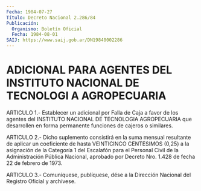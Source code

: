 ```yaml
---
Fecha: 1984-07-27
Título: Decreto Nacional 2.286/84
Publicación:
  Organismo: Boletín Oficial
  Fecha: 1984-08-01
SAIJ: https://www.saij.gob.ar/DN19840002286
---
```

# ADICIONAL PARA AGENTES DEL INSTITUTO NACIONAL DE TECNOLOGI A AGROPECUARIA

<a id="1"></a>
ARTICULO  1.-  Establecer un adicional por Falla de Caja a favor de los agentes del  INSTITUTO  NACIONAL DE TECNOLOGIA AGROPECUARIA que desarrollen en forma permanente  funciones  de cajeros o similares.

<a id="2"></a>
ARTICULO  2.-  Dicho  suplemento  consistirá  en  la  suma  mensual resultante   de   aplicar  un  coeficiente  de  hasta  VEINTICINCO CENTESIMOS (0,25) a  la asignación de la Categoría 1 del Escalafón para  el  Personal Civil de  la  Administración  Pública  Nacional, aprobado por  Decreto  Nro.  1.428  de fecha 22 de febrero de 1973.

<a id="3"></a>
ARTICULO  3.- Comuníquese, publíquese, dése a la Dirección Nacional del Registro Oficial y archívese.
